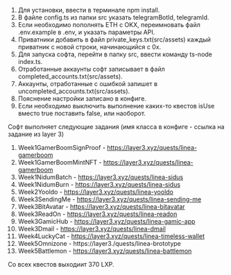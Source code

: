 1. Для установки, ввести в терминале npm install.
2. В файле config.ts из папки src указать telegramBotId, telegramId.
3. Если необходимо пополнять ETH с OKX, переимновать файл .env.example в .env, и указать параметры API.
4. Приватники добавить в файл private_keys.txt(src/assets) каждый приватник с новой строки, начинающийся с 0x.
5. Для запуска софта, перейти в папку src, ввести команду ts-node index.ts.
6. Отработанные аккаунты софт записывает в файл completed_accounts.txt(src/assets).
7. Аккаунты, отработанные с ошибкой запишет в uncompleted_accounts.txt(src/assets).
8. Пояснение настройки записано в конфиге.
9. Если необходимо выключить выполнение каких-то квестов isUse вместо true поставить false, или наоборот.

Софт выполняет следующие задания (имя класса в конфиге - ссылка на задание из layer 3)
1. Week1GamerBoomSignProof - https://layer3.xyz/quests/linea-gamerboom
2. Week1GamerBoomMintNFT - https://layer3.xyz/quests/linea-gamerboom
3. Week1NidumBatch - https://layer3.xyz/quests/linea-sidus
4. Week1NidumBurn - https://layer3.xyz/quests/linea-sidus
5. Week2Yooldo - https://layer3.xyz/quests/linea-yooldo
6. Week3SendingMe - https://layer3.xyz/quests/linea-sending-me 
7. Week3BitAvatar - https://layer3.xyz/quests/linea-bitavatar
8. Week3ReadOn - https://layer3.xyz/quests/linea-readon
9. Week3GamicHub - https://layer3.xyz/quests/linea-gamic-app
10. Week3Dmail - https://layer3.xyz/quests/linea-dmail
11. Week4LuckyCat - https://layer3.xyz/quests/linea-timeless-wallet
12. Week5Omnizone - https://layer3./quests/linea-brototype
13. Week5Battlemon - https://layer3.xyz/quests/linea-battlemon

Со всех квестов выходиит 370 LXP.
